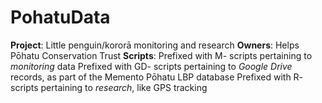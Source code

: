 # PohatuData
**Project**: Little penguin/kororā monitoring and research
**Owners**: Helps Pōhatu Conservation Trust
**Scripts**: 
Prefixed with M- scripts pertaining to *monitoring* data
Prefixed with GD- scripts pertaining to *Google Drive* records, as part of the Memento Pōhatu LBP database
Prefixed with R- scripts pertaining to *research*, like GPS tracking
